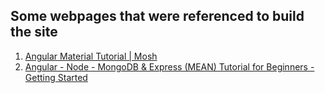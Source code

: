 ## Some webpages that were referenced to build the site

1. [Angular Material Tutorial | Mosh](https://www.youtube.com/watch?v=wPT3K3w6JtU)
2. [Angular - Node - MongoDB & Express (MEAN) Tutorial for Beginners - Getting Started](https://www.youtube.com/watch?v=1tRLveSyNz8)
